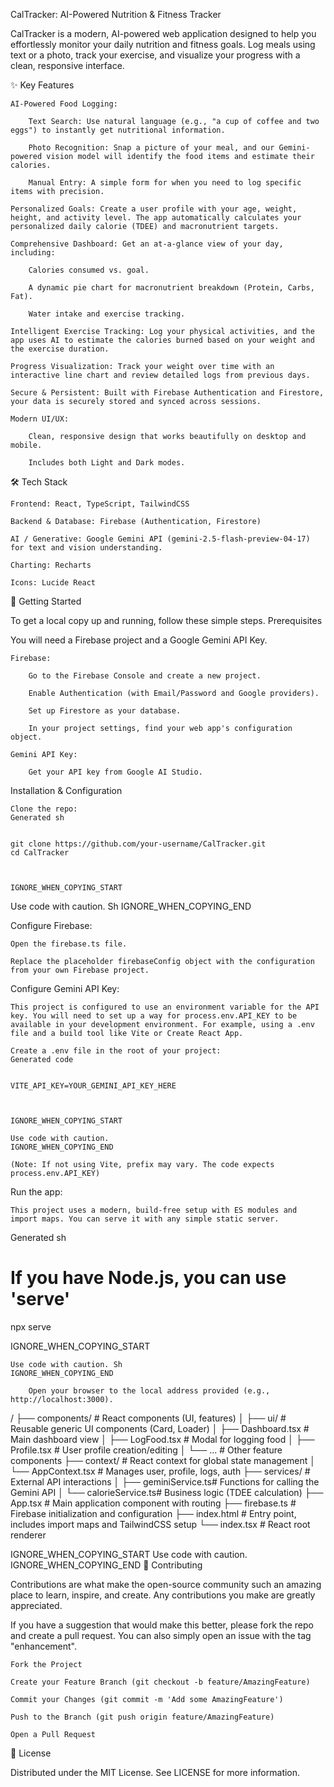 CalTracker: AI-Powered Nutrition & Fitness Tracker

CalTracker is a modern, AI-powered web application designed to help you effortlessly monitor your daily nutrition and fitness goals. Log meals using text or a photo, track your exercise, and visualize your progress with a clean, responsive interface.

✨ Key Features

    AI-Powered Food Logging:

        Text Search: Use natural language (e.g., "a cup of coffee and two eggs") to instantly get nutritional information.

        Photo Recognition: Snap a picture of your meal, and our Gemini-powered vision model will identify the food items and estimate their calories.

        Manual Entry: A simple form for when you need to log specific items with precision.

    Personalized Goals: Create a user profile with your age, weight, height, and activity level. The app automatically calculates your personalized daily calorie (TDEE) and macronutrient targets.

    Comprehensive Dashboard: Get an at-a-glance view of your day, including:

        Calories consumed vs. goal.

        A dynamic pie chart for macronutrient breakdown (Protein, Carbs, Fat).

        Water intake and exercise tracking.

    Intelligent Exercise Tracking: Log your physical activities, and the app uses AI to estimate the calories burned based on your weight and the exercise duration.

    Progress Visualization: Track your weight over time with an interactive line chart and review detailed logs from previous days.

    Secure & Persistent: Built with Firebase Authentication and Firestore, your data is securely stored and synced across sessions.

    Modern UI/UX:

        Clean, responsive design that works beautifully on desktop and mobile.

        Includes both Light and Dark modes.

🛠️ Tech Stack

    Frontend: React, TypeScript, TailwindCSS

    Backend & Database: Firebase (Authentication, Firestore)

    AI / Generative: Google Gemini API (gemini-2.5-flash-preview-04-17) for text and vision understanding.

    Charting: Recharts

    Icons: Lucide React

🚀 Getting Started

To get a local copy up and running, follow these simple steps.
Prerequisites

You will need a Firebase project and a Google Gemini API Key.

    Firebase:

        Go to the Firebase Console and create a new project.

        Enable Authentication (with Email/Password and Google providers).

        Set up Firestore as your database.

        In your project settings, find your web app's configuration object.

    Gemini API Key:

        Get your API key from Google AI Studio.

Installation & Configuration

    Clone the repo:
    Generated sh

          
    git clone https://github.com/your-username/CalTracker.git
    cd CalTracker

        

    IGNORE_WHEN_COPYING_START

Use code with caution. Sh
IGNORE_WHEN_COPYING_END

Configure Firebase:

    Open the firebase.ts file.

    Replace the placeholder firebaseConfig object with the configuration from your own Firebase project.

Configure Gemini API Key:

    This project is configured to use an environment variable for the API key. You will need to set up a way for process.env.API_KEY to be available in your development environment. For example, using a .env file and a build tool like Vite or Create React App.

    Create a .env file in the root of your project:
    Generated code

          
    VITE_API_KEY=YOUR_GEMINI_API_KEY_HERE

        

    IGNORE_WHEN_COPYING_START

    Use code with caution.
    IGNORE_WHEN_COPYING_END

    (Note: If not using Vite, prefix may vary. The code expects process.env.API_KEY)

Run the app:

    This project uses a modern, build-free setup with ES modules and import maps. You can serve it with any simple static server.

Generated sh

      
# If you have Node.js, you can use 'serve'
npx serve

    

IGNORE_WHEN_COPYING_START

    Use code with caution. Sh
    IGNORE_WHEN_COPYING_END

        Open your browser to the local address provided (e.g., http://localhost:3000).

/
├── components/         # React components (UI, features)
│   ├── ui/             # Reusable generic UI components (Card, Loader)
│   ├── Dashboard.tsx   # Main dashboard view
│   ├── LogFood.tsx     # Modal for logging food
│   ├── Profile.tsx     # User profile creation/editing
│   └── ...             # Other feature components
├── context/            # React context for global state management
│   └── AppContext.tsx  # Manages user, profile, logs, auth
├── services/           # External API interactions
│   ├── geminiService.ts# Functions for calling the Gemini API
│   └── calorieService.ts# Business logic (TDEE calculation)
├── App.tsx             # Main application component with routing
├── firebase.ts         # Firebase initialization and configuration
├── index.html          # Entry point, includes import maps and TailwindCSS setup
└── index.tsx           # React root renderer

IGNORE_WHEN_COPYING_START
Use code with caution.
IGNORE_WHEN_COPYING_END
🤝 Contributing

Contributions are what make the open-source community such an amazing place to learn, inspire, and create. Any contributions you make are greatly appreciated.

If you have a suggestion that would make this better, please fork the repo and create a pull request. You can also simply open an issue with the tag "enhancement".

    Fork the Project

    Create your Feature Branch (git checkout -b feature/AmazingFeature)

    Commit your Changes (git commit -m 'Add some AmazingFeature')

    Push to the Branch (git push origin feature/AmazingFeature)

    Open a Pull Request

📄 License

Distributed under the MIT License. See LICENSE for more information.
